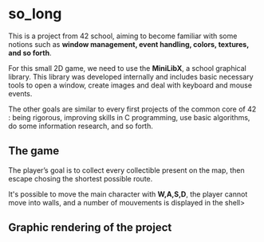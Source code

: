 # so_long

This is a project from 42 school, aiming to become familiar with some notions such as **window management, event handling, colors, textures, and so forth**.

For this small 2D game, we need to use the **MiniLibX**, a school graphical library. This library was developed internally and includes basic necessary tools to open a window, create images and deal with keyboard and mouse events.

The other goals are similar to every first projects of the common core of 42 : being rigorous, improving skills in C programming, use basic algorithms, do some information research, and so forth.

## The game

The player’s goal is to collect every collectible present on the map, then escape chosing the shortest possible route.

It's possible to move the main character with **W,A,S,D**, the player cannot move into walls, and a number of mouvements is displayed in the shell>

## Graphic rendering of the project

